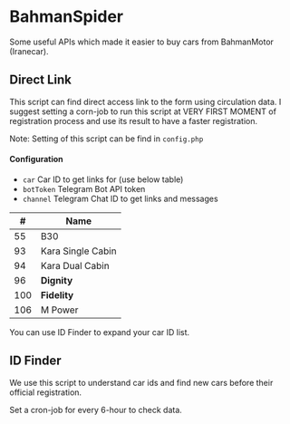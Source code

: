 # BahmanSpider

Some useful APIs which made it easier to buy cars from BahmanMotor (Iranecar).

## Direct Link
This script can find direct access link to the form using circulation data. I suggest setting a corn-job to run this script at VERY FIRST MOMENT of registration process and use its result to have a faster registration.

Note: Setting of this script can be find in `config.php`

#### Configuration

* `car` Car ID to get links for (use below table)
* `botToken` Telegram Bot API token
* `channel` Telegram Chat ID to get links and messages 

| #   | Name     |
|-----|----------|
| 55  | B30 |
| 93  | Kara Single Cabin  |
| 94  | Kara Dual Cabin  |
| 96  | **Dignity**  |
| 100 | **Fidelity** |
| 106 | M Power |

You can use ID Finder to expand your car ID list.

## ID Finder

We use this script to understand car ids and find new cars before their official registration. 

Set a cron-job for every 6-hour to check data.
